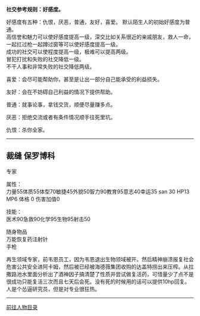 
**社交参考规则：好感度。**

好感度有五种：仇恨，厌恶，普通，友好，喜爱。
默认陌生人的初始好感度为普通。  
高信誉和魅力可以使好感度提高一级，深交比如关系很近的亲戚朋友，救人一命，一起扛过枪一起蹲过窗等可以使好感度提高一级。  
成功的社交可以使程度提高一级，极难可以提高两级。  
冒犯打扰和失败的社交降低一级。  
不干人事和非常失败的社交降低两级。  

喜爱：会尽可能帮助你，甚至是让出一部分自己能承受的利益损失。

友好：会在不妨碍自己利益的情况下提供帮助。

普通：就事论事，拿钱交货，顺便尽量赚多点。

厌恶：拒绝交流或者有条件情况顺手往死里坑。

仇恨：杀你全家。

----
## 裁缝 保罗博科 

专家

属性：  
力量55体质55体型70敏捷45外貌50智力90教育95意志40幸运35 san 30 HP13 MP6 体格 0 伤害加值0

技能：  
医术90急救90化学95生物95射击50

随身物品  
万能恢复药注射针  
手枪 

再生领域专家，前韦恩员工，因为韦恩退出生物领域被开。然后精神崩溃报复社会危害公共安全进阿卡姆，然后被已经被海德薇集团收购的达盖特捞出来压榨。从拉撒路池水里面分析出了酒神因子搞清楚了性质并尝试做复活药，可惜量少了点不是很成功只能复活三次而且七天后会死。没有死的时候用的话可以提供10hp回复。人是个怂逼研究员，但是对专业很狂热。


---

[前往人物目录](../人物目录.md)